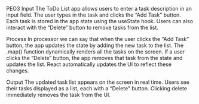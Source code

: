 PEO3
Input
The ToDo List app allows users to enter a task description in an input field. The user types in the task and clicks the “Add Task” button. Each task is stored in the app state using the useState hook. Users can also interact with the “Delete” button to remove tasks from the list.

Process
In processor we can say that when the user clicks the “Add Task” button, the app updates the state by adding the new task to the list. The .map() function dynamically renders all the tasks on the screen. If a user clicks the “Delete” button, the app removes that task from the state and updates the list. React automatically updates the UI to reflect these changes.

Output
The updated task list appears on the screen in real time. Users see their tasks displayed as a list, each with a “Delete” button. Clicking delete immediately removes the task from the UI.

